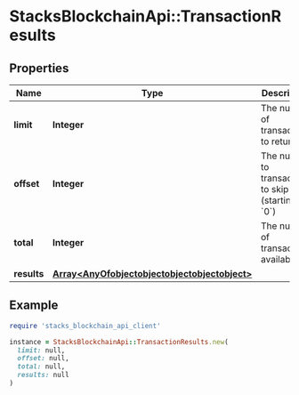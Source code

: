# StacksBlockchainApi::TransactionResults

## Properties

| Name | Type | Description | Notes |
| ---- | ---- | ----------- | ----- |
| **limit** | **Integer** | The number of transactions to return |  |
| **offset** | **Integer** | The number to transactions to skip (starting at &#x60;0&#x60;) |  |
| **total** | **Integer** | The number of transactions available |  |
| **results** | [**Array&lt;AnyOfobjectobjectobjectobjectobject&gt;**](AnyOfobjectobjectobjectobjectobject.md) |  |  |

## Example

```ruby
require 'stacks_blockchain_api_client'

instance = StacksBlockchainApi::TransactionResults.new(
  limit: null,
  offset: null,
  total: null,
  results: null
)
```

